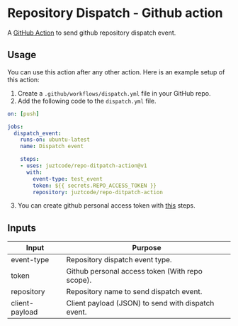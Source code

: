 # Repository Dispatch - Github action

A [GitHub Action](https://github.com/features/actions) to send github repository dispatch event.

## Usage

You can use this action after any other action. Here is an example setup of this action:

1. Create a `.github/workflows/dispatch.yml` file in your GitHub repo.
2. Add the following code to the `dispatch.yml` file.

```yml
on: [push]

jobs:
  dispatch_event:
    runs-on: ubuntu-latest
    name: Dispatch event

    steps:
    - uses: juztcode/repo-ditpatch-action@v1
      with:
        event-type: test_event
        token: ${{ secrets.REPO_ACCESS_TOKEN }}
        repository: juztcode/repo-ditpatch-action
```

3. You can create github personal access token with [this](https://help.github.com/en/github/authenticating-to-github/creating-a-personal-access-token-for-the-command-line) steps.


## Inputs

Input             | Purpose
------------------|---------------------------------------------------------------------------------------------------------------------------------------
event-type        | Repository dispatch event type.
token             | Github personal access token (With repo scope).
repository        | Repository name to send dispatch event.
client-payload    | Client payload (JSON) to send with dispatch event.
